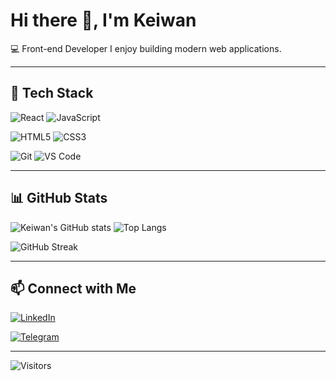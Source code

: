 # Hi there 👋, I'm Keiwan  

💻 Front-end Developer 
I enjoy building modern web applications.  

---

## 🚀 Tech Stack  
![React](https://img.shields.io/badge/Frontend-React-blue?logo=react)  ![JavaScript](https://img.shields.io/badge/Code-JavaScript-yellow?logo=javascript)  

![HTML5](https://img.shields.io/badge/Markup-HTML5-orange?logo=html5)  ![CSS3](https://img.shields.io/badge/Style-CSS3-blue?logo=css3)  

![Git](https://img.shields.io/badge/Tools-Git-red?logo=git)  ![VS Code](https://img.shields.io/badge/Editor-VSCode-blue?logo=visualstudiocode)  



---

## 📊 GitHub Stats  
![Keiwan's GitHub stats](https://github-readme-stats.vercel.app/api?username=keiwan-k99&show_icons=true&theme=radical)  ![Top Langs](https://github-readme-stats.vercel.app/api/top-langs/?username=keiwan-k99&layout=compact&theme=radical)  


![GitHub Streak](https://github-readme-streak-stats.herokuapp.com?user=keiwan-k99&theme=tokyonight)




---

## 📫 Connect with Me  
[![LinkedIn](https://img.shields.io/badge/LinkedIn-Connect-blue?logo=linkedin)](https://www.linkedin.com/in/keiwan-k99)  

[![Telegram](https://img.shields.io/badge/Telegram-Join-blue?logo=telegram)](https://t.me/keiwan_k99)  

---

![Visitors](https://komarev.com/ghpvc/?username=keiwan-k99)
